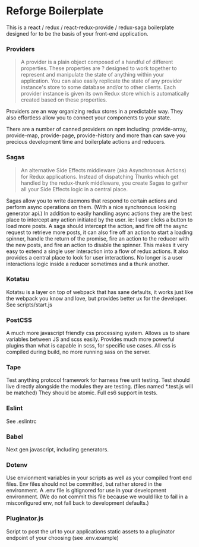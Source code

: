 # **Reforge Boilerplate**

This is a react / redux / react-redux-provide / redux-saga boilerplate designed for to be the basis of your front-end application.

### Providers
> A provider is a plain object composed of a handful of different properties. These properties are ? designed to work together to represent and manipulate the state of anything within your application. You can also easily replicate the state of any provider instance's store to some database and/or to other clients. Each provider instance is given its own Redux store which is automatically created based on these properties.

Providers are an way organizing redux stores in a predictable way. They also effortless allow you to connect your components to your state.

There are a number of canned providers on npm including: provide-array, provide-map, provide-page, provide-history and more than can save you precious development time and boilerplate actions and reducers.

### Sagas

> An alternative Side Effects middleware (aka Asynchronous Actions) for Redux applications. Instead of dispatching Thunks which get handled by the redux-thunk middleware, you create Sagas to gather all your Side Effects logic in a central place.

Sagas allow you to write daemons that respond to certain actions and perform async operations on them. (With a nice synchronous looking generator api.) In addition to easily handling async actions they are the best place to intercept any action initiated by the user. ie: I user clicks a button to load more posts. A saga should intercept the action, and fire off the async request to retrieve more posts, it can also fire off an action to start a loading spinner, handle the return of the promise, fire an action to the reducer with the new posts, and fire an action to disable the spinner. This makes it very easy to extend a single user interaction into a flow of redux actions. It also provides a central place to look for user interactions. No longer is a user interactions logic inside a reducer sometimes and a thunk another.


### Kotatsu
Kotatsu is a layer on top of webpack that has sane defaults, it works just like the webpack you know and love, but provides better ux for the developer. See scripts/start.js

### PostCSS
A much more javascript friendly css processing system. Allows us to share variables between JS and scss easily. Provides much more powerful plugins than what is capable in scss, for specific use cases. All css is compiled during build, no more running sass on the server.

### Tape 
Test anything protocol framework for harness free unit testing. Test should live directly alongside the modules they are testing. (files named *.test.js will be matched) They should be atomic. Full es6 support in tests. 

### Eslint
See .eslintrc

### Babel
Next gen javascript, including generators.

### Dotenv
Use envionment variables in your scripts as well as your compiled front end files. Env files should not be committed, but rather stored in the environment. A .env file is gitignored for use in your development environment. (We do not commit this file because we would like to fail in a misconfigured env, not fall back to development defaults.)

### Pluginator.js
Script to post the url to your applications static assets to a pluginator endpoint of your choosing (see .env.example)
